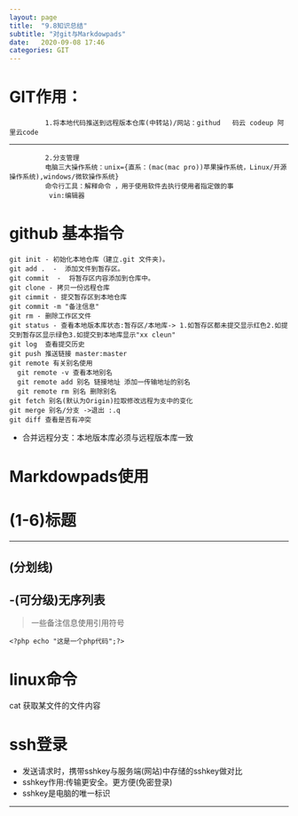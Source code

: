```yaml
---
layout: page
title:  "9.8知识总结"
subtitle: "对git与Markdowpads"
date:   2020-09-08 17:46
categories: GIT
---
```


# GIT作用：
             1.将本地代码推送到远程版本仓库(中转站)/网站：githud   码云 codeup 阿里云code
---
             2.分支管理
             电脑三大操作系统：unix={直系：(mac(mac pro))苹果操作系统，Linux/开源操作系统),windows/微软操作系统}
             命令行工具：解释命令 ，用于使用软件去执行使用者指定做的事
              vin:编辑器
# github 基本指令
    git init - 初始化本地仓库（建立.git 文件夹)。
    git add .  -  添加文件到暂存区。
    git commit  -  将暂存区内容添加到仓库中。
    git clone - 拷贝一份远程仓库
    git cimmit - 提交暂存区到本地仓库
    git commit -m "备注信息"
    git rm - 删除工作区文件
    git status - 查看本地版本库状态:暂存区/本地库-> 1.如暂存区都未提交显示红色2.如提交到暂存区显示绿色3.如提交到本地库显示"xx cleun"
    git log  查看提交历史
    git push 推送链接 master:master
    git remote 有关别名使用
      git remote -v 查看本地别名
      git remote add 别名 链接地址 添加一传输地址的别名
      git remote rm 别名 删除别名
    git fetch 别名(默认为Origin)拉取修改远程为支中的变化
    git merge 别名/分支 ->退出 :.q
    git diff 查看是否有冲突 
- 合并远程分支：本地版本库必须与远程版本库一致
              
# Markdowpads使用
# (1-6)标题
--- 
  (分划线)
-
 -(可分级)无序列表
-
> 一些备注信息使用引用符号
``` php代码块
<?php echo "这是一个php代码";?>
```
# linux命令

 cat 获取某文件的文件内容

# ssh登录
 
 - 发送请求时，携带sshkey与服务端(网站)中存储的sshkey做对比
 - sshkey作用:传输更安全。更方便(免密登录)
 - sshkey是电脑的唯一标识
 ---
 
 


